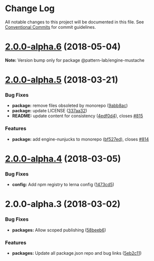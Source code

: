 # Change Log

All notable changes to this project will be documented in this file.
See [Conventional Commits](https://conventionalcommits.org) for commit guidelines.

<a name="2.0.0-alpha.6"></a>
# [2.0.0-alpha.6](https://github.com/pattern-lab/patternlab-node/tree/master/packages/engine-mustache/compare/@pattern-lab/engine-mustache@2.0.0-alpha.5...@pattern-lab/engine-mustache@2.0.0-alpha.6) (2018-05-04)




**Note:** Version bump only for package @pattern-lab/engine-mustache

<a name="2.0.0-alpha.5"></a>

# [2.0.0-alpha.5](https://github.com/pattern-lab/patternlab-node/tree/master/packages/engine-mustache/compare/@pattern-lab/engine-mustache@2.0.0-alpha.4...@pattern-lab/engine-mustache@2.0.0-alpha.5) (2018-03-21)

### Bug Fixes

* **package:** remove files obsoleted by monorepo ([9abb8ac](https://github.com/pattern-lab/patternlab-node/tree/master/packages/engine-mustache/commit/9abb8ac))
* **package:** update LICENSE ([337aa32](https://github.com/pattern-lab/patternlab-node/tree/master/packages/engine-mustache/commit/337aa32))
* **README:** update content for consistency ([4edf0d4](https://github.com/pattern-lab/patternlab-node/tree/master/packages/engine-mustache/commit/4edf0d4)), closes [#815](https://github.com/pattern-lab/patternlab-node/tree/master/packages/engine-mustache/issues/815)

### Features

* **package:** add engine-nunjucks to monorepo ([bf527ed](https://github.com/pattern-lab/patternlab-node/tree/master/packages/engine-mustache/commit/bf527ed)), closes [#814](https://github.com/pattern-lab/patternlab-node/tree/master/packages/engine-mustache/issues/814)

<a name="2.0.0-alpha.4"></a>

# [2.0.0-alpha.4](https://github.com/pattern-lab/patternlab-node/tree/master/packages/engine-mustache/compare/@pattern-lab/engine-mustache@2.0.0-alpha.3...@pattern-lab/engine-mustache@2.0.0-alpha.4) (2018-03-05)

### Bug Fixes

* **config:** Add npm registry to lerna config ([1473cd5](https://github.com/pattern-lab/patternlab-node/tree/master/packages/engine-mustache/commit/1473cd5))

<a name="2.0.0-alpha.3"></a>

# 2.0.0-alpha.3 (2018-03-02)

### Bug Fixes

* **packages:** Allow scoped publishing ([58beeb6](https://github.com/pattern-lab/patternlab-node/tree/master/packages/engine-mustache/commit/58beeb6))

### Features

* **packages:** Update all package.json repo and bug links ([5eb2c11](https://github.com/pattern-lab/patternlab-node/tree/master/packages/engine-mustache/commit/5eb2c11))
